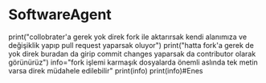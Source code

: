 # SoftwareAgent
print("collobrater'a gerek yok direk fork ile aktarırsak kendi alanımıza ve değişiklik yapıp pull request yaparsak oluyor")
print("hatta fork'a gerek de yok direk buradan da girip commit changes yaparsak da contributor olarak görünürüz")
info="fork işlemi karmaşık dosyalarda önemli aslında tek metin varsa direk müdahele edilebilir"
print(info)
print(info)#Enes

